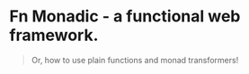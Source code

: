 # Fn Monadic - a functional web framework.

> Or, how to use plain functions and monad transformers!
